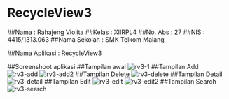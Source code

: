 # RecycleView3

##Nama : Rahajeng Violita
##Kelas : XIIRPL4
##No. Abs : 27
##NIS : 4415/1313.063
##Nama Sekolah : SMK Telkom Malang

##Nama Aplikasi : RecycleView3

##Screenshoot aplikasi
##Tampilan awal
![rv3-1](https://cloud.githubusercontent.com/assets/22489784/20049184/0a1420fe-a4f4-11e6-9fba-4959f7eb2f5d.JPG)
##Tampilan Add
![rv3-add](https://cloud.githubusercontent.com/assets/22489784/20049183/0a141f32-a4f4-11e6-83c2-748d87297e53.JPG)
![rv3-add2](https://cloud.githubusercontent.com/assets/22489784/20049188/0a180958-a4f4-11e6-9157-97f24712258b.JPG)
##Tampilan Delete
![rv3-delete](https://cloud.githubusercontent.com/assets/22489784/20049187/0a15618a-a4f4-11e6-9129-649892d4359c.JPG)
##Tampilan Detail
![rv3-detail](https://cloud.githubusercontent.com/assets/22489784/20049185/0a14405c-a4f4-11e6-9853-e3c7d79c8702.JPG)
##Tampilan Edit
![rv3-edit](https://cloud.githubusercontent.com/assets/22489784/20049186/0a1505e6-a4f4-11e6-8b46-b4e12d60e0df.JPG)
![rv3-edit2](https://cloud.githubusercontent.com/assets/22489784/20049189/0a5456d8-a4f4-11e6-9cc0-9fe1795ca677.JPG)
##Tampilan Search
![rv3-search](https://cloud.githubusercontent.com/assets/22489784/20049190/0a54611e-a4f4-11e6-80c4-e569abcbd5e9.JPG)
